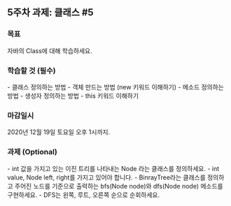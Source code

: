 <h2>5주차 과제: 클래스 #5</h2>

<h3>목표</h3>
자바의 Class에 대해 학습하세요.

<h3>학습할 것 (필수)</h3>
- 클래스 정의하는 방법
- 객체 만드는 방법 (new 키워드 이해하기)
- 메소드 정의하는 방법
- 생성자 정의하는 방법
- this 키워드 이해하기
<h3>마감일시</h3>
2020년 12월 19일 토요일 오후 1시까지.

<h3>과제 (Optional)</h3>
- int 값을 가지고 있는 이진 트리를 나타내는 Node 라는 클래스를 정의하세요.
- int value, Node left, right를 가지고 있어야 합니다.
- BinrayTree라는 클래스를 정의하고 주어진 노드를 기준으로 출력하는 bfs(Node node)와 dfs(Node node) 메소드를 구현하세요.
- DFS는 왼쪽, 루트, 오른쪽 순으로 순회하세요.